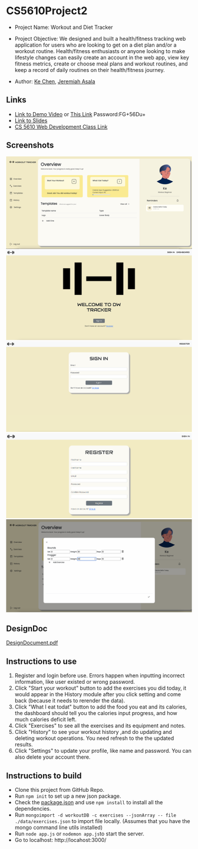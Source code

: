 # CS5610Project2
- Project Name: 
Workout and Diet Tracker

- Project Objective: 
We designed and built a health/fitness tracking web application for users who are looking to get on a diet plan and/or a workout routine. Health/fitness enthusiasts or anyone looking to make lifestyle changes can easily create an account in the web app, view key fitness metrics, create or choose meal plans and workout routines, and keep a record of daily routines on their health/fitness journey.

- Author:
[Ke Chen](https://kechen97.github.io/), 
[Jeremiah Asala](https://jerryasala.github.io/)


## Links
- [Link to Demo Video](https://drive.google.com/file/d/1Uav1RHBQpuVjtSH94wRM4K3EmtSRxMBx/view?usp=share_link) or [This Link](https://northeastern.zoom.us/rec/share/LDfTKRh_xN5STA276TKmkQVcO-ZTZ4HcPL4oIb85qgR7Zck52NoeZByvZFMwxe3W.CO_kVXyDnq7Tag5F) Password:FG+56Du+
- [Link to Slides](https://docs.google.com/presentation/d/19c98coIN9SQa1l-rATm0-9zpmaBuN8h3D7CdhdXbWG8/edit?usp=sharing)
- [CS 5610 Web Development Class Link](https://johnguerra.co/classes/webDevelopment_fall_2022/)


## Screenshots
![Dashboard](https://github.com/KeChen97/CS5610Project2/blob/main/screenshots/dashboard.png)
![main](https://github.com/KeChen97/CS5610Project2/blob/main/screenshots/main.png)
![login](https://github.com/KeChen97/CS5610Project2/blob/main/screenshots/signin.png)
![register](https://github.com/KeChen97/CS5610Project2/blob/main/screenshots/register.png)
![addworkout](https://github.com/KeChen97/CS5610Project2/blob/main/screenshots/addWorkout.png)



## DesignDoc
[DesignDocument.pdf](https://github.com/KeChen97/CS5610Project2/blob/main/ChenAsala-Project2-DesignDoc.pdf)

## Instructions to use
1. Register and login before use. Errors happen when inputting incorrect information, like user existed or wrong password.
2. Click "Start your workout" button to add the exercises you did today, it would appear in the History module after you click setting and come back (because it needs to rerender the data). 
4. Click "What I eat todat" button to add the food you eat and its calories, the dashboard should tell you the calories input progress, and how much calories deficit left.
5. Click "Exercises" to see all the exercises and its equipment and notes.
6. Click "History" to see your workout history ,and do updating and deleting workout operations. You need refresh to the the updated results.
7. Click "Settings" to update your profile, like name and password. You can also delete your account there.

## Instructions to build
- Clone this project from GitHub Repo.
- Run `npm init` to set up a new json package. 
- Check the [package.json](https://github.com/KeChen97/CS5610Project2/blob/main/package.json) and use `npm install` to install all the dependencies.
- Run `mongoimport -d workoutDB -c exercises --jsonArray -- file ./data/exercises.json` to import file locally. (Assumes that you have the mongo command line utils installed)
- Run `node app.js` or `nodemon app.js`to start the server.
- Go to localhost: http://locahost:3000/
 
